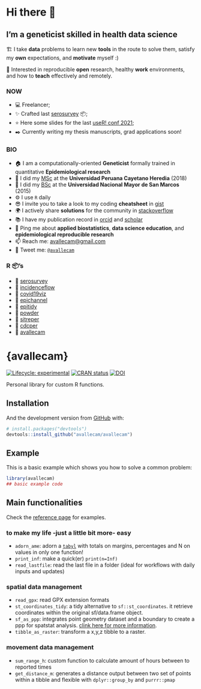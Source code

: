 
<!-- README.md is generated from README.Rmd. Please edit that file -->

# Hi there 👋

## I’m a geneticist skilled in health data science

🏗️ I take **data** problems to learn new **tools** in the route to solve
them, satisfy my **own** expectations, and **motivate** myself :)

🌱 Interested in reproducible **open** research, healthy **work**
environments, and how to **teach** effectively and remotely.

### NOW

-   💻 Freelancer;
-   ✨ Crafted last [serosurvey](https://github.com/avallecam/serosurvey)
    :package:;
-   ⭐ Here some slides for the last [useR! conf
    2021](https://github.com/avallecam/serosurvey-user21);
-   ✒️ Currently writing my thesis manuscripts, grad applications soon!

### BIO

-   🏠 I am a computationally-oriented **Geneticist** formally trained in
    quantitative **Epidemiological research**
-   📜 I did my [MSc](https://github.com/avallecam/movmal) at the
    **Universidad Peruana Cayetano Heredia** (2018)
-   📜 I did my [BSc](https://github.com/avallecam/abnomic) at the
    **Universidad Nacional Mayor de San Marcos** (2015)
-   ⚙️ I use `R` daily
-   😎 I invite you to take a look to my coding **cheatsheet** in
    [gist](https://gist.github.com/avallecam)
-   🌍 I actively share **solutions** for the community in
    [stackoverflow](https://stackoverflow.com/users/6702544/avallecam)
-   📚 I have my publication record in
    [orcid](https://orcid.org/0000-0002-7779-481X) and
    [scholar](https://scholar.google.com/citations?user=p1Tq4esAAAAJ&hl=es)
-   💬 Ping me about **applied biostatistics**, **data science
    education**, and **epidemiological reproducible research**
-   📫 Reach me: [avallecam@gmail.com](avallecam@gmail.com)
-   🐤 Tweet me: [`@avallecam`](https://twitter.com/avallecam)

### R :package:’s

-   💙 [serosurvey](https://github.com/avallecam/serosurvey)
-   🚧 [incidenceflow](https://github.com/avallecam/incidenceflow)
-   💚 [covid19viz](https://github.com/avallecam/covid19viz)
-   💚 [epichannel](https://github.com/avallecam/epichannel)
-   💚 [epitidy](https://github.com/avallecam/epitidy)
-   💚 [powder](https://github.com/avallecam/powder)
-   🚧 [sitreper](https://github.com/avallecam/sitreper)
-   💚 [cdcper](https://github.com/avallecam/cdcper)
-   🔻 [avallecam](https://github.com/avallecam/avallecam)

# {avallecam}

<!-- badges: start -->

[![Lifecycle:
experimental](https://img.shields.io/badge/lifecycle-experimental-orange.svg)](https://www.tidyverse.org/lifecycle/#experimental)
[![CRAN
status](https://www.r-pkg.org/badges/version/avallecam)](https://cran.r-project.org/package=avallecam)
[![DOI](https://zenodo.org/badge/DOI/10.5281/zenodo.4014183.svg)](https://doi.org/10.5281/zenodo.4014183)
<!-- badges: end -->

Personal library for custom R functions.

## Installation

<!-- You can install the released version of avallecam from [CRAN](https://CRAN.R-project.org) with: -->
<!-- ``` r -->
<!-- install.packages("avallecam") -->
<!-- ``` -->

And the development version from [GitHub](https://github.com/) with:

``` r
# install.packages("devtools")
devtools::install_github("avallecam/avallecam")
```

## Example

This is a basic example which shows you how to solve a common problem:

``` r
library(avallecam)
## basic example code
```

## Main functionalities

Check the [reference
page](https://avallecam.github.io/avallecam/reference/index.html) for
examples.

### to make my life -just a little bit more- easy

-   `adorn_ame`: adorn a
    [`tabyl`](https://cran.r-project.org/web/packages/janitor/vignettes/janitor.html#tabyl---a-better-version-of-table)
    with totals on margins, percentages and N on values in only one
    function!
-   `print_inf`: make a quick(er) `print(n=Inf)`
-   `read_lastfile`: read the last file in a folder (ideal for workflows
    with daily inputs and updates)

### spatial data management

-   `read_gpx`: read GPX extension formats
-   `st_coordinates_tidy`: a tidy alternative to `sf::st_coordinates`.
    it retrieve coordinates within the original sf/data.frame object.
-   `sf_as_ppp`: integrates point geometry dataset and a boundary to
    create a ppp for spatstat analysis. [clink here for more
    information](https://github.com/r-spatial/sf/issues/1233).
-   `tibble_as_raster`: transform a x,y,z tibble to a raster.

### movement data management

-   `sum_range_h`: custom function to calculate amount of hours between
    to reported times
-   `get_distance_m`: generates a distance output between two set of
    points within a tibble and flexible with `dplyr::group_by` and
    `purrr::pmap`
